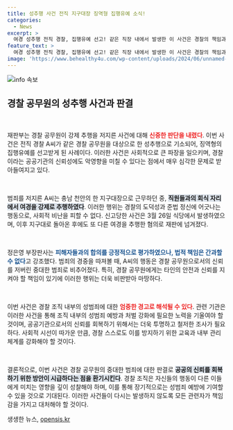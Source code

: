 ```yaml
---
title: 성추행 사건 전직 지구대장 징역형 집행유예 소식!
categories:
  - News
excerpt: >
  여경 성추행 전직 경찰, 집행유예 선고! 같은 직장 내에서 발생한 이 사건은 경찰의 책임과 준법 의식에 대한 대중의 공분을 불러일으키고 있다. 자세한 내용은 클릭하여 확인하세요!
feature_text: >
  여경 성추행 전직 경찰, 집행유예 선고! 같은 직장 내에서 발생한 이 사건은 경찰의 책임과 준법 의식에 대한 대중의 공분을 불러일으키고 있다. 자세한 내용은 클릭하여 확인하세요!
image: 'https://www.behealthy4u.com/wp-content/uploads/2024/06/unnamed-file.png'
---
```


<p><img src="https://www.behealthy4u.com/wp-content/uploads/2024/06/unnamed-file.png" alt="info 속보" /></p>

<h2 data-ke-size="size26">경찰 공무원의 성추행 사건과 판결</h2>

<p data-ke-size="size16">&nbsp;</p>

<p>재판부는 경찰 공무원이 강제 추행을 저지른 사건에 대해 <b><span style="color: #ee2323;">신중한 판단을 내렸다</span></b>. 이번 사건은 전직 경찰 A씨가 같은 경찰 공무원을 대상으로 한 성추행으로 기소되어, 징역형의 집행유예를 선고받게 된 사례이다. 이러한 사건은 사회적으로 큰 파장을 일으키며, 경찰이라는 공공기관의 신뢰성에도 악영향을 미칠 수 있다는 점에서 매우 심각한 문제로 받아들여지고 있다.</p>

<p data-ke-size="size16">&nbsp;</p>

<p>범죄를 저지른 A씨는 충남 천안의 한 지구대장으로 근무하던 중, <b><span style="background-color: #21538527;">직원들과의 회식 자리에서 여경을 강제로 추행하였다</span></b>. 이러한 행위는 경찰의 도덕성과 준법 정신에 어긋나는 행동으로, 사회적 비난을 피할 수 없다. 신고당한 사건은 3월 26일 식당에서 발생하였으며, 이후 지구대로 돌아온 후에도 또 다른 여경을 추행한 혐의로 재판에 넘겨졌다.</p>

<p data-ke-size="size16">&nbsp;</p>

<p>정은영 부장판사는 <b><span style="color: #1a5490;">피해자들과의 합의를 긍정적으로 평가하였으나, 법적 책임은 간과할 수 없다</span></b>고 강조했다. 범죄의 경중을 따져볼 때, A씨의 행동은 경찰 공무원으로서의 신뢰를 저버린 중대한 범죄로 비추어졌다. 특히, 경찰 공무원에게는 타인의 안전과 신뢰를 지켜야 할 책임이 있기에 이러한 행위는 더욱 비판받아 마땅하다.</p>

<p data-ke-size="size16">&nbsp;</p>

<p>이번 사건은 경찰 조직 내부의 성범죄에 대한 <b><span style="color: #ee2323;">엄중한 경고로 해석될 수 있다</span></b>. 관련 기관은 이러한 사건을 통해 조직 내부의 성범죄 예방과 처벌 강화에 필요한 노력을 기울여야 할 것이며, 공공기관으로서의 신뢰를 회복하기 위해서는 더욱 투명하고 철저한 조사가 필요하다. 사회적 시선이 따가운 만큼, 경찰 스스로도 이를 방지하기 위한 교육과 내부 관리 체계를 강화해야 할 것이다.</p>

<p data-ke-size="size16">&nbsp;</p>

<p>결론적으로, 이번 사건은 경찰 공무원의 중대한 범죄에 대한 판결로 <b><span style="background-color: #21538527;">공공의 신뢰를 회복하기 위한 방안이 시급하다는 점을 환기시킨다</span></b>. 경찰 조직은 자신들의 행동이 다른 이들에게 미치는 영향을 깊이 성찰해야 하며, 이를 통해 장기적으로는 성범죄 예방에 기여할 수 있을 것으로 기대된다. 이러한 사건들이 다시는 발생하지 않도록 모든 관련자가 책임감을 가지고 대처해야 할 것이다.</p>
생생한 뉴스, <a href="https://opensis.kr" rel="dofollow">opensis.kr</a>


